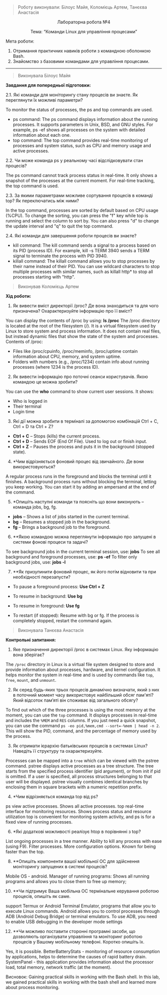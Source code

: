 > Роботу виконували: Білоус Майя, Коломієць Артем, Танєєва Анастасія
<p align="center"> 
Лабораторна робота №4
</p>

<p align="center"> 
Тема: “Команди Linux для управління процесами”
</p>

Мета роботи: 

1. Отримання практичних навиків роботи з командною оболонкою Bash.
2. Знайомство з базовими командами для управління процесами.


---

> Виконувала Білоус Майя

__Завдання для попередньої підготовки:__

2.1. Які команди для моніторингу стану процесів ви знаєте. Як переглянути їх можливі параметри?

To monitor the status of processes, the ps and top commands are used.

- ps command: The ps command displays information about the running processes. It supports parameters in Unix, BSD, and GNU styles. For example, ps -ef shows all processes on the system with detailed information about each one.
- top command: The top command provides real-time monitoring of processes and system status, such as CPU and memory usage and active processes.

2.2. Чи може команда ps у реальному часі відслідковувати стан процесів?

The ps command cannot track process status in real-time. It only shows a snapshot of the processes at the current moment. For real-time tracking, the top command is used.

2.3. За якими параметрами можливе сортування процесів в команді top? Як переключатись між ними?

In the top command, processes are sorted by default based on CPU usage (%CPU). To change the sorting, you can press the "f" key while top is running and select the column to sort by. You can also press "d" to change the update interval and "q" to quit the top command.

2.4. Які команди для завершення роботи процесів ви знаєте?  

- kill command: The kill command sends a signal to a process based on its PID (process ID). For example, kill -s TERM 3940 sends a TERM signal to terminate the process with PID 3940.
- killall command: The killall command allows you to stop processes by their name instead of their PID. You can use wildcard characters to stop multiple processes with similar names, such as killall http* to stop all processes starting with "http".

> Виконував Коломієць Артем

__Хід роботи:__

1. Як вивести вміст директорії /proc? Де вона знаходиться та для чого призначена? Охарактеризуйте інформацію про її вміст?

You can display the contents of /proc by using: **ls /proc**
The /proc directory is located at the root of the filesystem (/).
It is a virtual filesystem used by Linux to store system and process information. It does not contain real files, but instead dynamic files that show the state of the system and processes. 
Contents of /proc:
* Files like /proc/cpuinfo, /proc/meminfo, /proc/uptime contain information about CPU, memory, and system uptime.
* Folders with numbers (e.g., /proc/1234) contain info about running processes (where 1234 is the process ID).

2. Як вивести інформацію про поточні сеанси користувачів. Якою командою це можна зробити?

You can use the **who** command to show current user sessions.
It shows:
* Who is logged in
* Their terminal
* Login time

3. Які дії можна зробити в терміналі за допомогою комбінацій Ctrl + C, Ctrl + D та Ctrl + Z?

- **Ctrl + C** – Stops (kills) the current process.
- **Ctrl + D** – Sends EOF (End Of File). Used to log out or finish input.
- **Ctrl + Z** – Pauses the process and puts it in the background (stopped state).

4. *Чим відрізняється фоновий процес від звичайного. Де вони використовуються?

A regular process runs in the foreground and blocks the terminal until it finishes. A background process runs without blocking the terminal, letting you keep working. You can start it by adding an ampersand at the end of the command.

5. *Опишіть наступні команди та поясніть що вони виконують – команда jobs, bg, fg.

- **jobs** – Shows a list of jobs started in the current terminal.
- **bg** – Resumes a stopped job in the background.
- **fg** – Brings a background job to the foreground.

6. **Якою командою можна переглянути інформацію про запущені в системи фонові процеси та задачі?

To see background jobs in the current terminal session, use: **jobs**
To see all background and foreground processes, use: **ps -ef**
To filter only background jobs, use: **jobs -l**

7. **Як призупинити фоновий процес, як його потім відновити та при необхідності перезапусти?

- To pause a foreground process:
**Use Ctrl + Z**

- To resume in background:
**Use bg**

- To resume in foreground:
**Use fg**

- To restart (if stopped):
Resume with bg or fg. If the process is completely stopped, restart the command again.

> Виконувала Танєєва Анастасія

__Контрольні запитання:__

1. Яке призначення директорії /proc в системах Linux. Яку інформацію вона зберігає?

The `/proc` directory in Linux is a virtual file system designed to store and provide information about processes, hardware, and kernel configuration. It helps monitor the system in real-time and is used by commands like `top`, `free`, `mount`, and `unmount`.

2. Як серед будь-яких трьох процесів динамічно визначати, який з них в поточний момент часу використовує найбільший обсяг пам'яті? Який відсоток пам’яті він споживає від загального обсягу?

To find out which of the three processes is using the most memory at the moment, you can use the `top` command. It displays processes in real-time and includes the `%MEM` and `RES` columns. If you just need a quick snapshot, you can use the command `ps -eo pid,%mem,cmd --sort=-%mem | head -n 2`. This will show the PID, command, and the percentage of memory used by the process.

3. Як отримати ієрархію батьківських процесів в системах Linux? Наведіть її структуру та охарактеризуйте.

Processes can be mapped into a `tree` which can be viewed with the pstree command. 
pstree displays active processes as a tree structure. The tree starts from the specified process identifier (pid argument),
or from init if pid is omitted. If a user is specified, all process structures belonging to that user will be displayed.
pstree visually combines identical branches by enclosing them in square brackets with a numeric repetition prefix.

4. *Чим відрізняється команда top від ps?

ps view active processes.
Shows all active processes.
top real-time interface for monitoring resources.
Shows process status and resource utilization
top is convenient for monitoring system activity, and ps is for a fixed view of running processes.

6. *Які додаткові можливості реалізує htop в порівнянні з top?

List ongoing processes in a tree manner.
Ability to kill any process with ease (using F9).
Filter processes.
More configuration options.
Known for being faster than the top.

8. **Опишіть компоненти вашої мобільної ОС для здійснення моніторингу запущених в системі процесів?

Mobile OS - android. 
Manager of running programs:
Shows all running programs and allows you to close them to free up memory;

10. **Чи підтримує Ваша мобільна ОС термінальне керування роботою процесів, опишіть як саме.

support Termux or Android Terminal Emulator, programs that allow you to execute Linux commands.
Android allows you to control processes through ADB (Android Debug Bridge) or terminal emulators. 
To use ADB, you need to enable USB debugging in the developer mode settings

12. **Чи можливо поставити сторонні програмні засоби, що дозволяють організувати управління та моніторинг роботою процесів у Вашому мобільному телефоні. Коротко опишіть їх.

Yes, it is possible.
BetterBatteryStats - monitoring of resource consumption by applications, helps to determine the causes of rapid battery drain.
SystemPanel - this application provides information about the processor load, total memory, network traffic (at the moment).

Висновок:
Gaining practical skills in working with the Bash shell.
In this lab, we gained practical skills in working with 
the bash shell and learned more about process monitoring.
